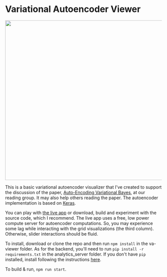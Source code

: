 
Variational Autoencoder Viewer  
============================== 

<img src=https://github.com/cagataydemiralp/va-viewer/raw/master/screenrec.gif  width='512'/>

This is a basic variational autoencoder  visualizer that I've created to support the discussion of
the paper, [Auto-Encoding Variational Bayes](https://arxiv.org/pdf/1312.6114.pdf), at our reading 
group. It may also help others reading the paper. The autoencoder implementation is based 
on [Keras](https://github.com/keras-team/keras/blob/master/examples/variational_autoencoder.py). 

You can play with [the live app](http://hci.stanford.edu/~cagatay/projects/va-viewer/) or download, 
build and experiment with the source code, which I
recommend. The live app uses a free, low power compute server for autoencoder
computations. So, you may experience some lag while interacting with the grid
visualizations (the third column). Otherwise, slider interactions should be
fluid.  

To install, download or clone the repo and then run `npm install` in the
va-viewer folder. As for the backend, you'll need to run `pip install -r requirements.txt`
in the analytics_server folder. If you don't have `pip` installed, install following 
the instructions [here](https://pip.pypa.io/en/stable/installing/).  
    

To build & run, `npm run start`.

